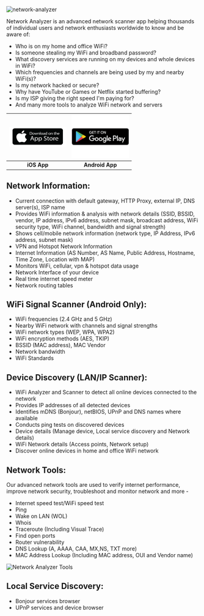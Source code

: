 ![network-analyzer](https://github.com/AppsInception/Network-Analyzer/assets/17978864/122fb115-e0e0-4821-8dd8-7a83aa5120d2)

Network Analyzer is an advanced network scanner app helping thousands of individual users and network enthusiasts worldwide to know and be aware of: 

- Who is on my home and office WiFi?
- Is someone stealing my WiFi and broadband password?
- What discovery services are running on my devices and whole devices in WiFi?
- Which frequencies and channels are being used by my and nearby WiFi(s)?
- Is my network hacked or secure? 
- Why have YouTube or Games or Netflix started buffering?
- Is my ISP giving the right speed I'm paying for?
- And many more tools to analyze WiFi network and servers

| <a href="https://apps.apple.com/us/app/network-analyzer-WiFi-scanner/id6475303256" target="_blank"><img src="app-store.png" alt="App Store" width="150"></a> | <a href="https://play.google.com/store/apps/details?id=com.appsinception.networkinfo" target="_blank"><img src="play-store.png" alt="Play Store" width="150"></a> |
|:---:|:---:|
| **iOS App** | **Android App** |

<h2>Network Information:</h2>

- Current connection with default gateway, HTTP Proxy, external IP, DNS server(s), ISP name
- Provides WiFi information & analysis with network details (SSID, BSSID, vendor, IP address, IPv6 address, subnet mask, broadcast address, WiFi security type, WiFi channel, bandwidth and signal strength)
- Shows cell/mobile network information (network type, IP Address, IPv6 address, subnet mask)
- VPN and Hotspot Network Information
- Internet Information (AS Number, AS Name, Public Address, Hostname, Time Zone, Location with MAP)
- Monitors WiFi, cellular, vpn & hotspot data usage
- Network Interface of your device
- Real time internet speed meter
- Network routing tables

<h2>WiFi Signal Scanner (Android Only):</h2>

- WiFi frequencies (2.4 GHz and 5 GHz)
- Nearby WiFi network with channels and signal strengths
- WiFi network types (WEP, WPA, WPA2)
- WiFi encryption methods (AES, TKIP)
- BSSID (MAC address), MAC Vendor
- Network bandwidth
- WiFi Standards

<h2>Device Discovery (LAN/IP Scanner):</h2>

- WiFi Analyzer and Scanner to detect all online devices connected to the network
- Provides IP addresses of all detected devices
- Identifies mDNS (Bonjour), netBIOS, UPnP and DNS names where available
- Conducts ping tests on discovered devices
- Device details (Manage device, Local service discovery and Network details)
- WiFi Network details (Access points, Network setup)
- Discover online devices in home and office WiFi network

<h2>Network Tools:</h2>

Our advanced network tools are used to verify internet performance, improve network security, troubleshoot and monitor network and more -

- Internet speed test/WiFi speed test
- Ping
- Wake on LAN (WOL)
- Whois
- Traceroute (Including Visual Trace)
- Find open ports
- Router vulnerability
- DNS Lookup (A, AAAA, CAA, MX,NS, TXT more)
- MAC Address Lookup (Including MAC address, OUI and Vendor name)

![Network Analyzer Tools](network-analyzer-tools.png)

<h2>Local Service Discovery:</h2>

- Bonjour services browser
- UPnP services and device browser
